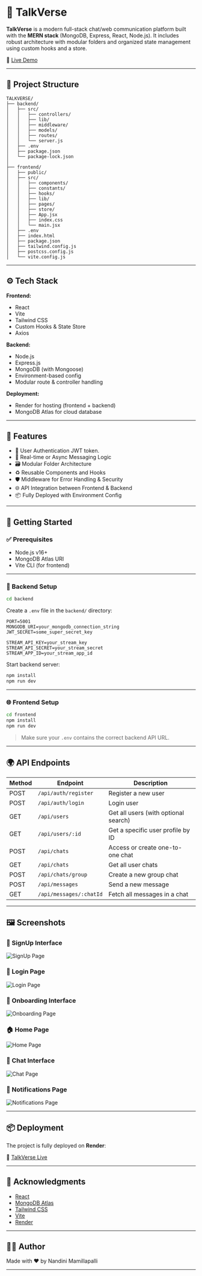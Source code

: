 
# 💬 TalkVerse

**TalkVerse** is a modern full-stack chat/web communication platform built with the **MERN stack** (MongoDB, Express, React, Node.js). It includes robust architecture with modular folders and organized state management using custom hooks and a store.

🚀 [Live Demo](https://talkverse-uo27.onrender.com)

---

## 📁 Project Structure

```
TALKVERSE/
├── backend/
│   ├── src/
│   │   ├── controllers/
│   │   ├── lib/
│   │   ├── middleware/
│   │   ├── models/
│   │   ├── routes/
│   │   └── server.js
│   ├── .env
│   ├── package.json
│   └── package-lock.json
│
├── frontend/
│   ├── public/
│   ├── src/
│   │   ├── components/
│   │   ├── constants/
│   │   ├── hooks/
│   │   ├── lib/
│   │   ├── pages/
│   │   ├── store/
│   │   ├── App.jsx
│   │   ├── index.css
│   │   └── main.jsx
│   ├── .env
│   ├── index.html
│   ├── package.json
│   ├── tailwind.config.js
│   ├── postcss.config.js
│   └── vite.config.js
```

---

## ⚙️ Tech Stack

**Frontend:**
- React
- Vite
- Tailwind CSS
- Custom Hooks & State Store
- Axios

**Backend:**
- Node.js
- Express.js
- MongoDB (with Mongoose)
- Environment-based config
- Modular route & controller handling

**Deployment:**
- Render for hosting (frontend + backend)
- MongoDB Atlas for cloud database

---

## 🧩 Features

- 🔐 User Authentication JWT token.
- 💬 Real-time or Async Messaging Logic
- 🗃️ Modular Folder Architecture
- ♻️ Reusable Components and Hooks
- 🛡️ Middleware for Error Handling & Security
- 🌐 API Integration between Frontend & Backend
- 📦 Fully Deployed with Environment Config

---

## 🚀 Getting Started

### ✅ Prerequisites
- Node.js v16+
- MongoDB Atlas URI
- Vite CLI (for frontend)

---

### 🔧 Backend Setup

```bash
cd backend
```

Create a `.env` file in the `backend/` directory:

```env
PORT=5001
MONGODB_URI=your_mongodb_connection_string
JWT_SECRET=some_super_secret_key

STREAM_API_KEY=your_stream_key
STREAM_API_SECRET=your_stream_secret
STREAM_APP_ID=your_stream_app_id
```

Start backend server:

```bash
npm install
npm run dev
```

---

### 🌐 Frontend Setup

```bash
cd frontend
npm install
npm run dev
```

> Make sure your `.env` contains the correct backend API URL.

---

## 🌍 API Endpoints

| Method | Endpoint                      | Description                            |
|--------|-------------------------------|----------------------------------------|
| POST   | `/api/auth/register`          | Register a new user                    |
| POST   | `/api/auth/login`             | Login user                             |
| GET    | `/api/users`                  | Get all users (with optional search)   |
| GET    | `/api/users/:id`              | Get a specific user profile by ID      |
| POST   | `/api/chats`                  | Access or create one-to-one chat       |
| GET    | `/api/chats`                  | Get all user chats                     |
| POST   | `/api/chats/group`            | Create a new group chat                |
| POST   | `/api/messages`               | Send a new message                     |
| GET    | `/api/messages/:chatId`       | Fetch all messages in a chat           |

---

## 🖼️ Screenshots

### 📝 SignUp Interface
![SignUp Page](frontend/assets/screenshots/signupPage.png)

### 🔐 Login Page
![Login Page](frontend/assets/screenshots/loginPage.png)

### 🧭 Onboarding Interface
![Onboarding Page](frontend/assets/screenshots/onboardingPAe.png)

### 🏠 Home Page
![Home Page](frontend/assets/screenshots/homePage.png)

### 💬 Chat Interface
![Chat Page](frontend/assets/screenshots/chatPage.png)

### 🔔 Notifications Page
![Notifications Page](frontend/assets/screenshots/notificationsPage.png)


---

## 📦 Deployment

The project is fully deployed on **Render**:

🔗 [TalkVerse Live](https://talkverse-uo27.onrender.com)

---

## 🙌 Acknowledgments

- [React](https://reactjs.org/)
- [MongoDB Atlas](https://www.mongodb.com/cloud/atlas)
- [Tailwind CSS](https://tailwindcss.com/)
- [Vite](https://vitejs.dev/)
- [Render](https://render.com/)

---

## 👨‍💻 Author

Made with ❤️ by Nandini Mamillapalli

---
